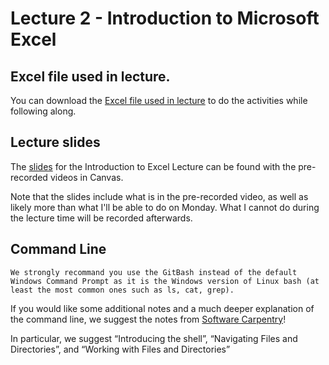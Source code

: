 # Lecture 2 - Introduction to Microsoft Excel

## Excel file used in lecture.

You can download the [Excel file used in lecture](https://canvas.ubc.ca/courses/64282/files/12336918?module_item_id=2841388) to do the activities while following along.

## Lecture slides
The [slides](https://canvas.ubc.ca/courses/64282/pages/week2-introduction-to-excel?module_item_id=2840058) for the Introduction to Excel Lecture can be found with the pre-recorded videos in Canvas.

Note that the slides include what is in the pre-recorded video, as well as likely more than what I'll be able to do on Monday. What I cannot do during the lecture time will be recorded afterwards.

## Command Line
```{tip}
We strongly recommand you use the GitBash instead of the default Windows Command Prompt as it is the Windows version of Linux bash (at least the most common ones such as ls, cat, grep).
```

If you would like some additional notes and a much deeper explanation of the command line, we suggest the notes from [Software Carpentry](https://swcarpentry.github.io/shell-novice/)! 

In particular, we suggest “Introducing the shell”, “Navigating Files and Directories”, and “Working with Files and Directories”




